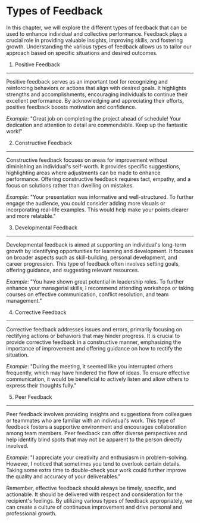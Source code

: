 Types of Feedback
============================

In this chapter, we will explore the different types of feedback that can be used to enhance individual and collective performance. Feedback plays a crucial role in providing valuable insights, improving skills, and fostering growth. Understanding the various types of feedback allows us to tailor our approach based on specific situations and desired outcomes.

1. Positive Feedback
--------------------

Positive feedback serves as an important tool for recognizing and reinforcing behaviors or actions that align with desired goals. It highlights strengths and accomplishments, encouraging individuals to continue their excellent performance. By acknowledging and appreciating their efforts, positive feedback boosts motivation and confidence.

*Example*: "Great job on completing the project ahead of schedule! Your dedication and attention to detail are commendable. Keep up the fantastic work!"

2. Constructive Feedback
------------------------

Constructive feedback focuses on areas for improvement without diminishing an individual's self-worth. It provides specific suggestions, highlighting areas where adjustments can be made to enhance performance. Offering constructive feedback requires tact, empathy, and a focus on solutions rather than dwelling on mistakes.

*Example*: "Your presentation was informative and well-structured. To further engage the audience, you could consider adding more visuals or incorporating real-life examples. This would help make your points clearer and more relatable."

3. Developmental Feedback
-------------------------

Developmental feedback is aimed at supporting an individual's long-term growth by identifying opportunities for learning and development. It focuses on broader aspects such as skill-building, personal development, and career progression. This type of feedback often involves setting goals, offering guidance, and suggesting relevant resources.

*Example*: "You have shown great potential in leadership roles. To further enhance your managerial skills, I recommend attending workshops or taking courses on effective communication, conflict resolution, and team management."

4. Corrective Feedback
----------------------

Corrective feedback addresses issues and errors, primarily focusing on rectifying actions or behaviors that may hinder progress. It is crucial to provide corrective feedback in a constructive manner, emphasizing the importance of improvement and offering guidance on how to rectify the situation.

*Example*: "During the meeting, it seemed like you interrupted others frequently, which may have hindered the flow of ideas. To ensure effective communication, it would be beneficial to actively listen and allow others to express their thoughts fully."

5. Peer Feedback
----------------

Peer feedback involves providing insights and suggestions from colleagues or teammates who are familiar with an individual's work. This type of feedback fosters a supportive environment and encourages collaboration among team members. Peer feedback can offer diverse perspectives and help identify blind spots that may not be apparent to the person directly involved.

*Example*: "I appreciate your creativity and enthusiasm in problem-solving. However, I noticed that sometimes you tend to overlook certain details. Taking some extra time to double-check your work could further improve the quality and accuracy of your deliverables."

Remember, effective feedback should always be timely, specific, and actionable. It should be delivered with respect and consideration for the recipient's feelings. By utilizing various types of feedback appropriately, we can create a culture of continuous improvement and drive personal and professional growth.
